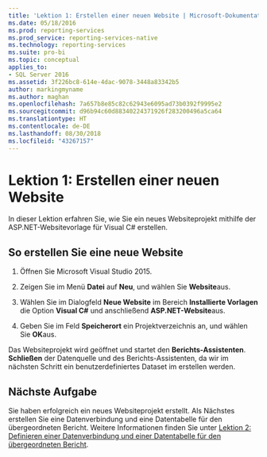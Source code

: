 ```yaml
---
title: 'Lektion 1: Erstellen einer neuen Website | Microsoft-Dokumentation'
ms.date: 05/18/2016
ms.prod: reporting-services
ms.prod_service: reporting-services-native
ms.technology: reporting-services
ms.suite: pro-bi
ms.topic: conceptual
applies_to:
- SQL Server 2016
ms.assetid: 3f226bc8-614e-4dac-9078-3448a83342b5
author: markingmyname
ms.author: maghan
ms.openlocfilehash: 7a657b8e85c82c62943e6095ad73b0392f9995e2
ms.sourcegitcommit: d96b94c60d88340224371926f283200496a5ca64
ms.translationtype: HT
ms.contentlocale: de-DE
ms.lasthandoff: 08/30/2018
ms.locfileid: "43267157"
---
```

# <a name="lesson-1-create-a-new-web-site"></a>Lektion 1: Erstellen einer neuen Website
In dieser Lektion erfahren Sie, wie Sie ein neues Websiteprojekt mithilfe der ASP.NET-Websitevorlage für Visual C# erstellen.  
  
## <a name="to-create-a-new-website"></a>So erstellen Sie eine neue Website  
  
1.  Öffnen Sie Microsoft Visual Studio 2015.  
  
2.  Zeigen Sie im Menü **Datei** auf **Neu**, und wählen Sie **Website**aus.  
  
3.  Wählen Sie im Dialogfeld **Neue Website** im Bereich **Installierte Vorlagen** die Option **Visual C#** und anschließend **ASP.NET-Website**aus.  
  
4.  Geben Sie im Feld **Speicherort** ein Projektverzeichnis an, und wählen Sie **OK**aus.  
  
Das Websiteprojekt wird geöffnet und startet den **Berichts-Assistenten**. **Schließen** der Datenquelle und des Berichts-Assistenten, da wir im nächsten Schritt ein benutzerdefiniertes Dataset im erstellen werden.  
  
## <a name="next-task"></a>Nächste Aufgabe  
Sie haben erfolgreich ein neues Websiteprojekt erstellt. Als Nächstes erstellen Sie eine Datenverbindung und eine Datentabelle für den übergeordneten Bericht. Weitere Informationen finden Sie unter [Lektion 2: Definieren einer Datenverbindung und einer Datentabelle für den übergeordneten Bericht](../reporting-services/lesson-2-define-a-data-connection-and-data-table-for-parent-report.md).
